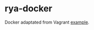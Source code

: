 # rya-docker
Docker adaptated from Vagrant [example](https://github.com/apache/incubator-rya/tree/master/extras/vagrantExample/src/main/vagrant).
